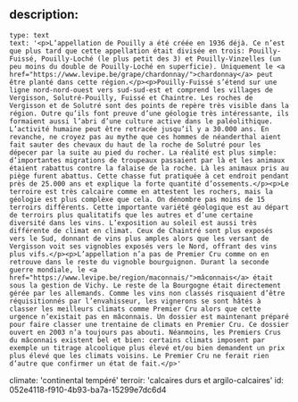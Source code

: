 description:
  -
    type: text
    text: '<p>L’appellation de Pouilly a été créée en 1936 déjà. Ce n’est que plus tard que cette appellation était divisée en trois: Pouilly-Fuissé, Pouilly-Loché (le plus petit des 3) et Pouilly-Vinzelles (un peu moins du double de Pouilly-Loché en superficie). Uniquement le <a href="https://www.levipe.be/grape/chardonnay/">chardonnay</a> peut être planté dans cette région.</p><p>Pouilly-Fuissé s’étend sur une ligne nord-nord-ouest vers sud-sud-est et comprend les villages de Vergisson, Solutré-Pouilly, Fuissé et Chaintre. Les roches de Vergisson et de Solutré sont des points de repère très visible dans la région. Outre qu’ils font preuve d’une géologie très intéressante, ils formaient aussi l’abri d’une culture active dans le paléolithique. L’activité humaine peut être retracée jusqu’il y a 30.000 ans. En revanche, ne croyez pas au mythe que ces hommes de néanderthal aient fait sauter des chevaux du haut de la roche de Solutré pour les dépecer par la suite au pied du rocher. La réalité est plus simple: d’importantes migrations de troupeaux passaient par là et les animaux étaient rabattus contre la falaise de la roche. Là les animaux pris au piège furent abattus. Cette chasse fut pratiquée à cet endroit pendant près de 25.000 ans et explique la forte quantité d’ossements.</p><p>Le terroire est très calcaire comme en attestent les rochers, mais la géologie est plus complèxe que cela. On dénombre pas moins de 15 terroirs différents. Cette importante variété géologique est au départ de terroirs plus qualitatifs que les autres et d’une certaine diversité dans les vins. L’exposition au soleil est aussi très différente de climat en climat. Ceux de Chaintré sont plus exposés vers le Sud, donnant de vins plus amples alors que les versant de Vergisson voit ses vignobles exposés vers le Nord, offrant des vins plus vifs.</p><p>L’appellation n’a pas de Premier Cru comme on en retrouve dans le reste du vignoble bourguignon. Durant la seconde guerre mondiale, le <a href="https://www.levipe.be/region/maconnais/">mâconnais</a> était sous la gestion de Vichy. Le reste de la Bourgogne était directement gérée par les allemands. Comme les vins non classés risquaient d’être réquisitionnés par l’envahisseur, les vignerons se sont hâtés à classer les meilleurs climats comme Premier Cru alors que cette urgence n’existait pas en mâconnais. Un dossier est maintenant préparé pour faire classer une trentaine de climats en Premier Cru. Ce dossier ouvert en 2003 n’a toujours pas abouti. Néanmoins, les Premiers Crus du mâconnais existent bel et bien: certains climats imposent par exemple un titrage alcoolique plus élevé et/ou bien demandent un prix plus élevé que les climats voisins. Le Premier Cru ne ferait rien d’autre que confirmer un état de fait.</p>'
climate: 'continental tempéré'
terroir: 'calcaires durs et argilo-calcaires'
id: 052e4118-f910-4b93-ba7a-15299e7dc6d4
